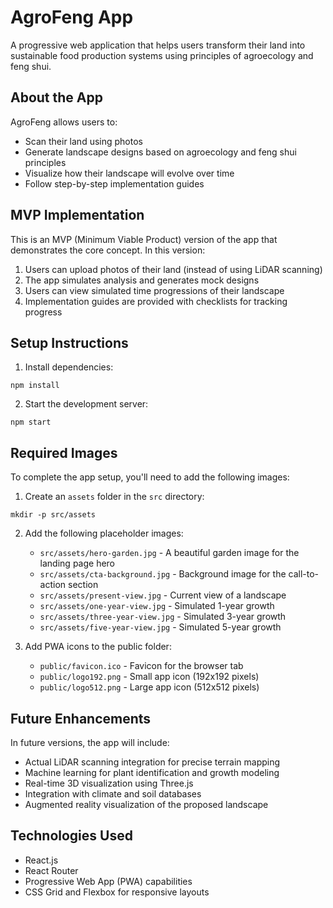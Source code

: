 # AgroFeng App

A progressive web application that helps users transform their land into sustainable food production systems using principles of agroecology and feng shui.

## About the App

AgroFeng allows users to:
- Scan their land using photos
- Generate landscape designs based on agroecology and feng shui principles
- Visualize how their landscape will evolve over time
- Follow step-by-step implementation guides

## MVP Implementation

This is an MVP (Minimum Viable Product) version of the app that demonstrates the core concept. In this version:

1. Users can upload photos of their land (instead of using LiDAR scanning)
2. The app simulates analysis and generates mock designs
3. Users can view simulated time progressions of their landscape
4. Implementation guides are provided with checklists for tracking progress

## Setup Instructions

1. Install dependencies:
```
npm install
```

2. Start the development server:
```
npm start
```

## Required Images

To complete the app setup, you'll need to add the following images:

1. Create an `assets` folder in the `src` directory:
```
mkdir -p src/assets
```

2. Add the following placeholder images:
   - `src/assets/hero-garden.jpg` - A beautiful garden image for the landing page hero
   - `src/assets/cta-background.jpg` - Background image for the call-to-action section
   - `src/assets/present-view.jpg` - Current view of a landscape
   - `src/assets/one-year-view.jpg` - Simulated 1-year growth
   - `src/assets/three-year-view.jpg` - Simulated 3-year growth
   - `src/assets/five-year-view.jpg` - Simulated 5-year growth

3. Add PWA icons to the public folder:
   - `public/favicon.ico` - Favicon for the browser tab
   - `public/logo192.png` - Small app icon (192x192 pixels)
   - `public/logo512.png` - Large app icon (512x512 pixels)

## Future Enhancements

In future versions, the app will include:
- Actual LiDAR scanning integration for precise terrain mapping
- Machine learning for plant identification and growth modeling
- Real-time 3D visualization using Three.js
- Integration with climate and soil databases
- Augmented reality visualization of the proposed landscape

## Technologies Used

- React.js
- React Router
- Progressive Web App (PWA) capabilities
- CSS Grid and Flexbox for responsive layouts
